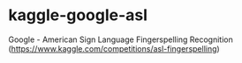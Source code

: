 # kaggle-google-asl
Google - American Sign Language Fingerspelling Recognition (https://www.kaggle.com/competitions/asl-fingerspelling)
